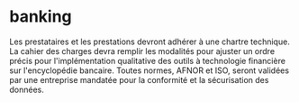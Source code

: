 # banking
Les prestataires et les prestations devront adhérer à une chartre technique. La cahier des charges devra remplir les modalités pour ajuster un ordre précis pour l'implémentation qualitative des outils à technologie financière sur l'encyclopédie bancaire.
Toutes normes, AFNOR et ISO, seront validées par une entreprise mandatée pour la conformité et la sécurisation des données.
